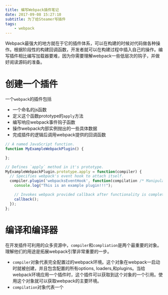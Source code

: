 ```yaml
---
title: 编写Webpack插件笔记
date: 2017-09-08 15:27:10
subtitle: 为了给Steamer写插件
tags:
    - webpack
---
```

Webpack最强大的地方就在于它的插件体系，可以在构建的时候对代码做各种操作。根据阶段性的构建回调函数，开发者就可以在构建过程中插入自己的操作。编写插件相比编写加载器要难，因为你需要理解webpack一些低层次的钩子，并做好阅读源码的准备。

# 创建一个插件
一个`webpack`的插件包括
- 一个命名的js函数
- 定义这个函数prototype的`apply`方法
- 编写响应webpack事件钩子函数
- 操作webpack内部实例抛出的一些具体数据
- 完成插件的逻辑后调用webpack提供的回调函数
```javascript
// A named JavaScript function.
function MyExampleWebpackPlugin() {

};

// Defines `apply` method in it's prototype.
MyExampleWebpackPlugin.prototype.apply = function(compiler) {
  // Specifies webpack's event hook to attach itself.
  compiler.plugin('webpacksEventHook', function(compilation /* Manipulates webpack internal instance specific data. */, callback) {
    console.log("This is an example plugin!!!");

    // Invokes webpack provided callback after functionality is complete.
    callback();
  });
};
```

# 编译和编译器
在开发插件可利用的众多资源中，`compiler`和`compliation`是两个最重要的对象。理解他们的用途是拓展webpack引擎非常重要的一步。
- `compiler`对象代表完全配置过的webpack环境。这个对象在webpack一启动时就被创建，并且包含配置的所有options, loaders,和plugins。当给webpack环境应用一个插件时，这个插件可以获取到这个对象的一个引用。使用这个对象就可以获取webpack的主要环境。
- `compilation`对象代表一个